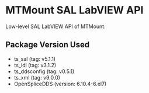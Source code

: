 # MTMount SAL LabVIEW API

Low-level SAL LabVIEW API of MTMount.

## Package Version Used

- ts_sal (tag: v5.1.1)
- ts_idl (tag: v3.1.2)
- ts_ddsconfig (tag: v0.5.1)
- ts_xml (tag: v9.0.0)
- OpenSpliceDDS (version: 6.10.4-6.el7)
